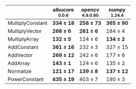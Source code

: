|                |albucore<br><small>0.0.6</small>|opencv<br><small>4.9.0.80</small>|numpy<br><small>1.24.4</small>|
|----------------|--------------------------------|---------------------------------|------------------------------|
|MultiplyConstant|**334 ± 18**                    |**258 ± 73**                     |**365 ± 90**                  |
|MultiplyVector  |**268 ± 6**                     |**261 ± 6**                      |184 ± 4                       |
|MultiplyArray   |**132 ± 5**                     |124 ± 6                          |**134 ± 2**                   |
|AddConstant     |**361 ± 16**                    |232 ± 3                          |327 ± 15                      |
|AddVector       |**269 ± 12**                    |242 ± 6                          |177 ± 6                       |
|AddArray        |**143 ± 1**                     |124 ± 6                          |135 ± 2                       |
|Normalize       |**121 ± 17**                    |**139 ± 8**                      |**137 ± 12**                  |
|PowerConstant   |**435 ± 19**                    |403 ± 7                          |190 ± 3                       |
